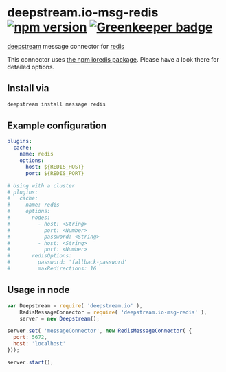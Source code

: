 deepstream.io-msg-redis [![npm version](https://badge.fury.io/js/deepstream.io-msg-redis.svg)](http://badge.fury.io/js/deepstream.io-msg-redis) [![Greenkeeper badge](https://badges.greenkeeper.io/deepstreamIO/deepstream.io-msg-redis.svg)](https://greenkeeper.io/)
===================

[deepstream](http://deepstream.io) message connector for [redis](http://redis.io/)

This connector uses [the npm ioredis package](https://www.npmjs.com/package/ioredis). Please have a look there for detailed options.

## Install via
```bash
deepstream install message redis
```

## Example configuration 
```yaml
plugins:
  cache:
    name: redis
    options:
      host: ${REDIS_HOST}
      port: ${REDIS_PORT}

# Using with a cluster
# plugins:
#   cache:
#     name: redis
#     options:
#       nodes:
#         - host: <String>
#           port: <Number>
#           password: <String>
#         - host: <String>
#           port: <Number>
#       redisOptions:
#         password: 'fallback-password'
#         maxRedirections: 16
```

## Usage in node
```javascript
var Deepstream = require( 'deepstream.io' ),
    RedisMessageConnector = require( 'deepstream.io-msg-redis' ),
    server = new Deepstream();

server.set( 'messageConnector', new RedisMessageConnector( {
  port: 5672,
  host: 'localhost'
}));

server.start();
```


